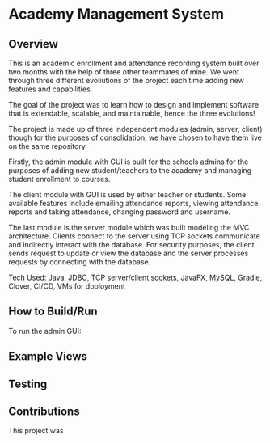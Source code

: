 # Academy Management System

## Overview 

This is an academic enrollment and attendance recording system built over two months with the help of three other teammates of mine. We went through three different evoliutions of the project each time adding new features and capabilities. 

The goal of the project was to learn how to design and implement software that is extendable, scalable, and maintainable, hence the three evolutions! 

The project is made up of three independent modules (admin, server, client) though for the purposes of consolidation, we have chosen to have them live on the same repository. 

Firstly, the admin module with GUI is built for the schools admins for the purposes of adding new student/teachers to the academy and managing student enrollment to courses. 

The client module with GUI is used by either teacher or students. Some available features include emailing attendance reports, viewing attendance reports and taking attendance, changing password and username. 

The last module is the server module which was built modeling the MVC architecture. Clients connect to the server using TCP sockets communicate and indirectly interact with the database. For security purposes, the client sends request to update or view the database and the server processes requests by connecting with the database.  

Tech Used: Java, JDBC, TCP server/client sockets, JavaFX, MySQL, Gradle, Clover, CI/CD, VMs for doployment


## How to Build/Run

To run the admin GUI: 



## Example Views 

## Testing

## Contributions

This project was 
